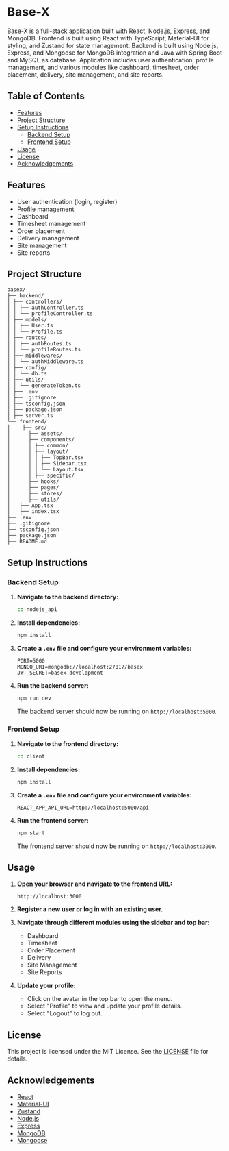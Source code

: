 # Base-X

Base-X is a full-stack application built with React, Node.js, Express, and MongoDB. Frontend is built using React with TypeScript, Material-UI for styling, and Zustand for state management. Backend is built using Node.js, Express, and Mongoose for MongoDB integration and Java with Spring Boot and MySQL as database. Application includes user authentication, profile management, and various modules like dashboard, timesheet, order placement, delivery, site management, and site reports.

## Table of Contents

- [Features](#features)
- [Project Structure](#project-structure)
- [Setup Instructions](#setup-instructions)
  - [Backend Setup](#backend-setup)
  - [Frontend Setup](#frontend-setup)
- [Usage](#usage)
- [License](#license)
- [Acknowledgements](#acknowledgements)

## Features

- User authentication (login, register)
- Profile management
- Dashboard
- Timesheet management
- Order placement
- Delivery management
- Site management
- Site reports

## Project Structure

``` 
basex/
├── backend/
│ ├── controllers/
│ │ ├── authController.ts
│ │ └── profileController.ts
│ ├── models/
│ │ ├── User.ts
│ │ └── Profile.ts
│ ├── routes/
│ │ ├── authRoutes.ts
│ │ └── profileRoutes.ts
│ ├── middlewares/
│ │ └── authMiddleware.ts
│ ├── config/
│ │ └── db.ts
│ ├── utils/
│ │ └── generateToken.ts
│ ├── .env
│ ├── .gitignore
│ ├── tsconfig.json
│ ├── package.json
│ ├── server.ts
└── frontend/
│    ├── src/
│      ├── assets/
│      ├── components/
│      │ ├── common/
│      │ ├── layout/
│      │ │ ├── TopBar.tsx
│      │ │ ├── Sidebar.tsx
│      │ │ └── Layout.tsx
│      │ ├── specific/
│      ├── hooks/
│      ├── pages/
│      ├── stores/
│      ├── utils/
│   ├── App.tsx
│   ├── index.tsx
├── .env
├── .gitignore
├── tsconfig.json
├── package.json
├── README.md 
```

## Setup Instructions

### Backend Setup

1. **Navigate to the backend directory:**

    ```bash
    cd nodejs_api
    ```

2. **Install dependencies:**

    ```bash
    npm install
    ```

3. **Create a `.env` file and configure your environment variables:**

    ```
    PORT=5000
    MONGO_URI=mongodb://localhost:27017/basex
    JWT_SECRET=basex-development
    ```

4. **Run the backend server:**

    ```bash
    npm run dev
    ```

    The backend server should now be running on `http://localhost:5000`.

### Frontend Setup

1. **Navigate to the frontend directory:**

    ```bash
    cd client
    ```

2. **Install dependencies:**

    ```bash
    npm install
    ```

3. **Create a `.env` file and configure your environment variables:**

    ```
    REACT_APP_API_URL=http://localhost:5000/api
    ```

4. **Run the frontend server:**

    ```bash
    npm start
    ```

    The frontend server should now be running on `http://localhost:3000`.

## Usage

1. **Open your browser and navigate to the frontend URL:**

    ```
    http://localhost:3000
    ```

2. **Register a new user or log in with an existing user.**

3. **Navigate through different modules using the sidebar and top bar:**
    - Dashboard
    - Timesheet
    - Order Placement
    - Delivery
    - Site Management
    - Site Reports

4. **Update your profile:**
    - Click on the avatar in the top bar to open the menu.
    - Select "Profile" to view and update your profile details.
    - Select "Logout" to log out.

## License

This project is licensed under the MIT License. See the [LICENSE](LICENSE) file for details.

## Acknowledgements

- [React](https://reactjs.org/)
- [Material-UI](https://mui.com/)
- [Zustand](https://github.com/pmndrs/zustand)
- [Node.js](https://nodejs.org/)
- [Express](https://expressjs.com/)
- [MongoDB](https://www.mongodb.com/)
- [Mongoose](https://mongoosejs.com/)

